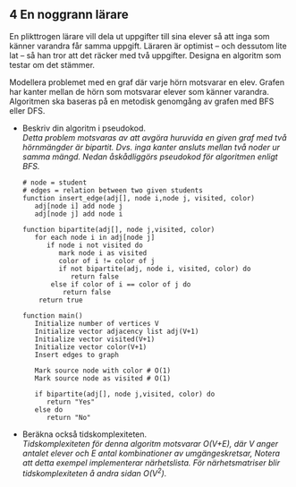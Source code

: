## 4 En noggrann lärare

En plikttrogen lärare vill dela ut uppgifter till sina elever så att inga som känner varandra får samma uppgift. Läraren är optimist – och dessutom lite lat – så han tror att det räcker med två uppgifter. Designa en algoritm som testar om det stämmer.

Modellera problemet med en graf där varje hörn motsvarar en elev. Grafen har kanter mellan de hörn som motsvarar elever som känner varandra. Algoritmen ska baseras på en metodisk genomgång av grafen med BFS eller DFS.

- Beskriv din algoritm i pseudokod.</br>
  *Detta problem motsvaras av att avgöra huruvida en given graf med två hörnmängder är bipartit. Dvs. inga kanter ansluts mellan två noder ur samma mängd. Nedan åskådliggörs pseudokod för algoritmen enligt BFS.*  
  ```
  # node = student
  # edges = relation between two given students
  function insert_edge(adj[], node i,node j, visited, color) 
     adj[node i] add node j
     adj[node j] add node i 
     
  function bipartite(adj[], node j,visited, color)
     for each node i in adj[node j] 
        if node i not visited do 
           mark node i as visited   
           color of i != color of j        
           if not bipartite(adj, node i, visited, color) do
              return false 
         else if color of i == color of j do
            return false 
      return true
  
  function main()
     Initialize number of vertices V
     Initialize vector adjacency list adj(V+1)
     Initialize vector visited(V+1)
     Initialize vector color(V+1)
     Insert edges to graph
     
     Mark source node with color # O(1)
     Mark source node as visited # O(1)
     
     if bipartite(adj[], node j,visited, color) do
        return "Yes"
     else do 
        return "No"   
  ```
- Beräkna också tidskomplexiteten. </br>
  *Tidskomplexiteten för denna algoritm motsvarar O(V+E), där V anger antalet elever och E antal kombinationer av umgängeskretsar, Notera att detta exempel implementerar närhetslista. För närhetsmatriser blir tidskomplexiteten å andra sidan O(V<sup>2</sup>).*
